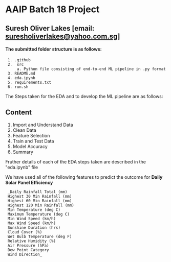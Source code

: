 # AAIP Batch 18 Project
## Suresh Oliver Lakes [email: suresholiverlakes@yahoo.com.sg]

#### The submitted folder structure is as follows:
     1. .github
     2.  src
         a. Python file consisting of end-to-end ML pipeline in .py format
     3. README.md
     4. eda.ipynb
     5. requirements.txt
     6. run.sh
      
The Steps taken for the EDA and to develop the ML pipeline are as follows:

## Content
1. Import and Understand Data
2. Clean Data
3. Feature Selection
4. Train and Test Data
5. Model Accuracy
6. Summary

Fruther details of each of the EDA steps taken are described in the "eda.ipynb"  file

We have used all of the following features to predict the outcome for **Daily Solar Panel Efficiency**

     _Daily Rainfall Total (mm)
     Highest 30 Min Rainfall (mm)
     Highest 60 Min Rainfall (mm)
     Highest 120 Min Rainfall (mm)
     Min Temperature (deg C)
     Maximum Temperature (deg C)
     Min Wind Speed (km/h)
     Max Wind Speed (km/h)
     Sunshine Duration (hrs)
     Cloud Cover (%)
     Wet Bulb Temperature (deg F)
     Relative Humidity (%)
     Air Pressure (hPa)
     Dew Point Category
     Wind Direction_
